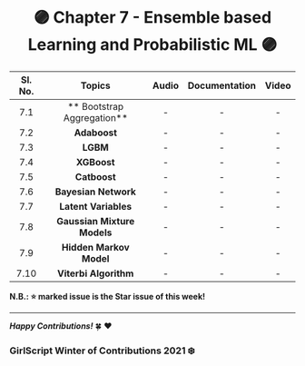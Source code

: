 <div align = 'center'>
  <h1> 🟣 Chapter 7 - Ensemble based Learning and Probabilistic ML 🟣 </h1></div>
  
| Sl. No. | Topics | Audio | Documentation |  Video |
| :-: |:-: |:-: |:-: |:-: |
| 7.1 | ** Bootstrap Aggregation** | - | - | - |
| 7.2 | **Adaboost** | - | - | - |
| 7.3 | **LGBM** | - | - | - |
| 7.4 | **XGBoost** | - | - | - |
| 7.5 | **Catboost** | - | - | - |
| 7.6 | **Bayesian Network** | - | - | - |
| 7.7 | **Latent Variables** | - | - | - |
| 7.8 | **Gaussian Mixture Models** | - | - | - |
| 7.9 | **Hidden Markov Model** | - | - | - |
| 7.10 | **Viterbi Algorithm** | - | - | - |

**N.B.: ⭐ marked issue is the Star issue of this week!**
  
*************************************************************************

**_Happy Contributions!_** 🍀 ❤️
### GirlScript Winter of Contributions 2021 ❄️
